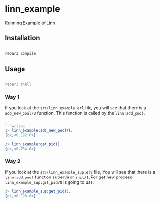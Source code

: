 # linn_example
Running Example of Linn

## Installation

```bash

rebar3 compile

``` 

## Usage

```erlang

rebar3 shell

```

### Way 1

If you look at the `src/linn_example.erl` file, you will see that there is a `add_new_pool/0` function. This function is called by the `linn:add_pool`.

```erlang

```erlang   
1> linn_example:add_new_pool().
{ok,<0.192.0>}

2> linn_example:get_pid().
{ok,<0.204.0>}  
```

### Way 2
If you look at the `src/linn_example_sup.erl` file, You will see that there is a `linn:add_pool` function supervisor `init/1`. 
For get new process `linn_example_sup:get_pid/0` is going to use.

```erlang
3> linn_example_sup:get_pid().
{ok,<0.198.0>}
```
